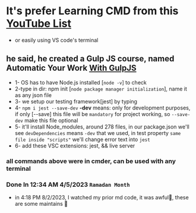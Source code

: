# It's prefer Learning CMD from this [YouTube List](https://www.youtube.com/playlist?list=PLDoPjvoNmBAxzNO8ixW83Sf8FnLy_MkUT)

- or easily using VS code's terminal

## he said, he created a Gulp JS course, named Automatic Your Work [With GulpJS](https://www.youtube.com/playlist?list=PLDoPjvoNmBAxyli7mXgNBhkRB-zgSHvL8)

- 1- OS has to have Node.js installed [`node -v`] to check
- 2-type in dir: npm init [`node package manager initialization`], name it as any json file
- 3- we setup our testing framework[jest] by typing
- 4- `npm i jest --save-dev` **-dev** means: only for development purposes, if only [--save] this file will be `mandatory` for project working, so `--save-dev` make this file optional
- 5- it'll install Node_modules, around 278 files, in our package.json we'll see `devDependencies` means `-dev` that we used, in test property `same file inside "scripts"` we'll change error text into `jest`
- 6- add these VSC extensions: jest, && live server

### all commands above were in cmder, can be used with any terminal

### Done In 12:34 AM 4/5/2023 `Ramadan Month`

- in 4:18 PM 8/2/2023, I watched my prior md code, it was awful🤢, these are some maintains 🦸
